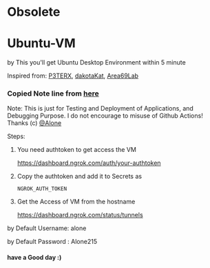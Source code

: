 # Obsolete
# Ubuntu-VM

by This you'll get Ubuntu Desktop Environment within 5 minute

Inspired from: [P3TERX](https://github.com/P3TERX/ActionsVM), [dakotaKat](https://github.com/dakotaKat/fastmac-VNCgui), [Area69Lab](https://github.com/Area69Lab/)

### Copied Note line from [here](https://github.com/Area69Lab/Ubuntu-SSH)

Note: This is just for Testing and Deployment of Applications, and Debugging Purpose. I do not encourage to misuse of Github Actions! Thanks (c) [@Alone](https://t.me/Alone215)

Steps: 

1. You need authtoken to get access the VM

   https://dashboard.ngrok.com/auth/your-authtoken

2. Copy the authtoken and add it to Secrets as

   `NGROK_AUTH_TOKEN`

3. Get the Access of VM from the hostname

   https://dashboard.ngrok.com/status/tunnels

by Default Username: alone

by Default Password : Alone215

#### have a Good day :)
